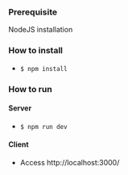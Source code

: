 ### Prerequisite
NodeJS installation

### How to install
- `$ npm install`

### How to run
#### Server
- `$ npm run dev`

#### Client
- Access http://localhost:3000/
